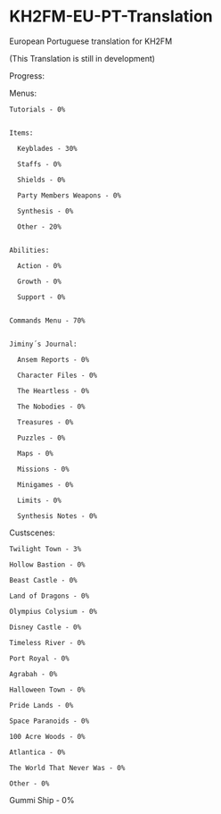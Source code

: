 # KH2FM-EU-PT-Translation
European Portuguese translation for KH2FM

(This Translation is still in development)

Progress:

  Menus:
  
    Tutorials - 0%
    
    
    Items:  
    
      Keyblades - 30%
      
      Staffs - 0%
      
      Shields - 0%
      
      Party Members Weapons - 0% 
      
      Synthesis - 0%
      
      Other - 20%
      
    
    Abilities:
    
      Action - 0%
      
      Growth - 0%
      
      Support - 0%
    
    
    Commands Menu - 70%
     
     
    Jiminy´s Journal:
    
      Ansem Reports - 0%
      
      Character Files - 0%
      
      The Heartless - 0%
      
      The Nobodies - 0%
      
      Treasures - 0%
      
      Puzzles - 0%
      
      Maps - 0%
      
      Missions - 0% 
      
      Minigames - 0%
      
      Limits - 0%
      
      Synthesis Notes - 0% 
    
     
  Custscenes:

    Twilight Town - 3%

    Hollow Bastion - 0% 

    Beast Castle - 0% 

    Land of Dragons - 0% 

    Olympius Colysium - 0% 

    Disney Castle - 0% 

    Timeless River - 0%  

    Port Royal - 0% 

    Agrabah - 0% 

    Halloween Town - 0% 

    Pride Lands - 0% 

    Space Paranoids - 0% 

    100 Acre Woods - 0% 

    Atlantica - 0% 

    The World That Never Was - 0% 
    
    Other - 0%
    
    
  Gummi Ship - 0%  
